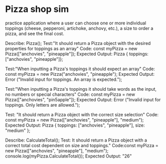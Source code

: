# Pizza shop sim
 practice application where a user can choose one or more individual toppings (cheese, pepperoni, artichoke, anchovy, etc.), a size to order a pizza, and see the final cost.








Describe: Pizza();
  Test:"It should return a Pizza object with the desired properties for toppings as an array"
  Code: const myPizza = new Pizza(["anchovies", "pineapple"]);
  Expected Output: Pizza { toppings: ["anchovies", "pineapple"]};

  Test:"When inputting a Pizza's toppings it should expect an array"
  Code: const myPizza = new Pizza("anchovies", "pineapple");
  Expected Output: Error ("Invalid input for toppings. An array is expected.");

  Test:"When inputting a Pizza's toppings it should take words as the input, no numbers or special characters"
  Code: const myPizza = new Pizza(["anchovies", "pin5apple"]);
  Expected Output: Error ("Invalid input for toppings. Only letters are allowed.");

  Test: "It should return a Pizza object with the correct size selection"
  Code: const myPizza = new Pizza(["anchovies", "pineapple"], "medium");
  Expected Output: Pizza { toppings: ["anchovies", "pineapple"], size: "medium" };




Describe: CalculateTotal();
  Test:  It should return a Pizza object with a correct total cost dependent on size and toppings."
  Code:const myPizza = new Pizza(["anchovies", "pineapple"], "medium");
      console.log(myPizza.CalculateTotal());
  Expected Output: "26"


